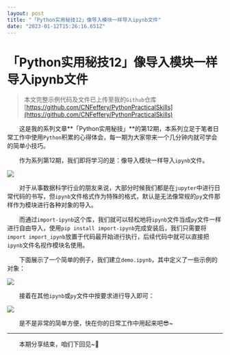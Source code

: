```yaml
---
layout: post
title: "「Python实用秘技12」像导入模块一样导入ipynb文件"
date: "2023-01-12T15:26:16.651Z"
---
```

「Python实用秘技12」像导入模块一样导入ipynb文件
==============================

> 本文完整示例代码及文件已上传至我的`Github`仓库[https://github.com/CNFeffery/PythonPracticalSkills](https://github.com/CNFeffery/PythonPracticalSkills)

　　这是我的系列文章**「Python实用秘技」**的第12期，本系列立足于笔者日常工作中使用`Python`积累的心得体会，每一期为大家带来一个几分钟内就可学会的简单小技巧。

　　作为系列第12期，我们即将学习的是：像导入模块一样导入`ipynb`文件。

![](https://img2023.cnblogs.com/blog/1344061/202301/1344061-20230112165501546-1455081682.png)

　　对于从事数据科学行业的朋友来说，大部分时候我们都是在`jupyter`中进行日常代码的书写，但`ipynb`文件格式作为特殊的格式，默认是无法像常规的`py`文件那样作为模块进行各种对象的导入。

　　而通过`import-ipynb`这个库，我们就可以轻松地将`ipynb`文件当成`py`文件一样进行自由导入，使用`pip install import-ipynb`完成安装后，我们只需要将`import import_ipynb`放置于代码最开始进行执行，后续代码中就可以直接把`ipynb`文件名视作模块名使用。

　　下面展示了一个简单的例子，我们建立`demo.ipynb`，其中定义了一些示例的对象：

![](https://img2023.cnblogs.com/blog/1344061/202301/1344061-20230112165503578-1894058436.png)

　　接着在其他`ipynb`或`py`文件中按要求进行导入即可：

![](https://img2023.cnblogs.com/blog/1344061/202301/1344061-20230112165505582-2087726662.png)

　　是不是非常的简单方便，快在你的日常工作中用起来吧😎~

* * *

　　本期分享结束，咱们下回见~👋